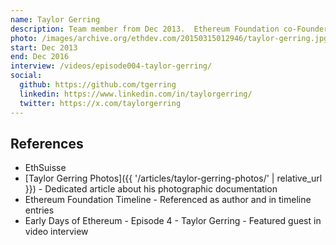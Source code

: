 ```yaml
---
name: Taylor Gerring
description: Team member from Dec 2013.  Ethereum Foundation co-Founder.
photo: /images/archive.org/ethdev.com/20150315012946/taylor-gerring.jpg
start: Dec 2013
end: Dec 2016
interview: /videos/episode004-taylor-gerring/
social:
  github: https://github.com/tgerring
  linkedin: https://www.linkedin.com/in/taylorgerring/
  twitter: https://x.com/taylorgerring
---
```


## References



- EthSuisse
- [Taylor Gerring Photos]({{ '/articles/taylor-gerring-photos/' | relative_url }}) - Dedicated article about his photographic documentation
- Ethereum Foundation Timeline - Referenced as author and in timeline entries
- Early Days of Ethereum - Episode 4 - Taylor Gerring - Featured guest in video interview
